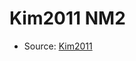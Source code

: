 <a name="material" />

# Kim2011 NM2
<script type="application/ld+json">
  {
    "@context": "https://schema.org/",
    "@type": "ChemicalSubstance",
    "http://purl.org/dc/terms/conformsTo":
      {
        "@type": "CreativeWork",
        "@id": "https://bioschemas.org/profiles/ChemicalSubstance/0.4-RELEASE/"
      },
    "@id": "https://egonw.github.io/nanowiki/nanowiki294.html#material",
    "name": "Kim2011 NM2",
    "sameAs": "http://127.0.0.1/mediawiki/index.php/Special:URIResolver/Kim2011_NM2"
  }
</script>


* Source: [Kim2011](Kim2011.md)

